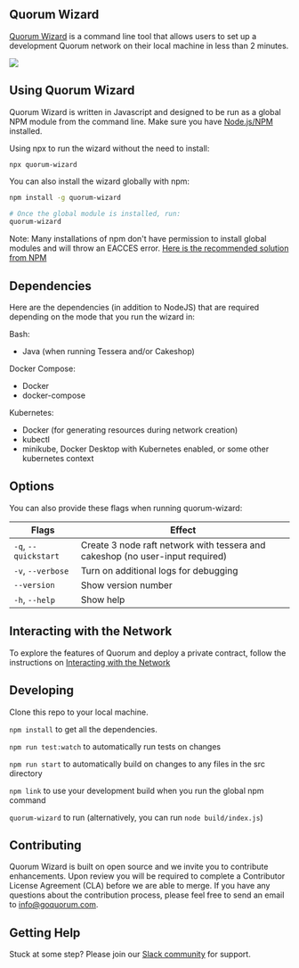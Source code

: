 ## Quorum Wizard
[Quorum Wizard](https://github.com/jpmorganchase/quorum-wizard) is a command line tool that allows users to set up a development Quorum network on their local machine in less than 2 minutes.

![](docs/quorum-wizard.gif)

## Using Quorum Wizard

Quorum Wizard is written in Javascript and designed to be run as a global NPM module from the command line. Make sure you have [Node.js/NPM](https://docs.npmjs.com/downloading-and-installing-node-js-and-npm) installed.

Using npx to run the wizard without the need to install:

```
npx quorum-wizard
```

You can also install the wizard globally with npm:

```Bash
npm install -g quorum-wizard

# Once the global module is installed, run:
quorum-wizard
```

Note: Many installations of npm don't have permission to install global modules and will throw an EACCES error. [Here is the recommended solution from NPM](https://docs.npmjs.com/resolving-eacces-permissions-errors-when-installing-packages-globally)

## Dependencies

Here are the dependencies (in addition to NodeJS) that are required depending on the mode that you run the wizard in:

Bash:

- Java (when running Tessera and/or Cakeshop)

Docker Compose:

- Docker
- docker-compose

Kubernetes:

- Docker (for generating resources during network creation)
- kubectl
- minikube, Docker Desktop with Kubernetes enabled, or some other kubernetes context

## Options

You can also provide these flags when running quorum-wizard:

| Flags | Effect |
| - | - |
| `-q`, `--quickstart` | Create 3 node raft network with tessera and cakeshop (no user-input required) |
| `-v`, `--verbose` | Turn on additional logs for debugging |
| `--version` | Show version number |
| `-h`, `--help` | Show help |

## Interacting with the Network

To explore the features of Quorum and deploy a private contract, follow the instructions on [Interacting with the Network](./Interacting.md)

## Developing
Clone this repo to your local machine.

`npm install` to get all the dependencies.

`npm run test:watch` to automatically run tests on changes

`npm run start` to automatically build on changes to any files in the src directory

`npm link` to use your development build when you run the global npm command

`quorum-wizard` to run (alternatively, you can run `node build/index.js`)

## Contributing
Quorum Wizard is built on open source and we invite you to contribute enhancements. Upon review you will be required to complete a Contributor License Agreement (CLA) before we are able to merge. If you have any questions about the contribution process, please feel free to send an email to [info@goquorum.com](mailto:info@goquorum.com).

## Getting Help
Stuck at some step? Please join our <a href="https://www.goquorum.com/slack-inviter" target="_blank" rel="noopener">Slack community</a> for support.

